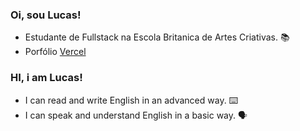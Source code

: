 ### Oi, sou Lucas!

- Estudante de Fullstack na Escola Britanica de Artes Criativas. 📚
- Porfólio <a href="https://portfolio-hyri.vercel.app/"> Vercel </a>

### HI, i am Lucas! 

- I can read and write English in an advanced way. ⌨️
- I can speak and understand English in a basic way. 🗣️
          
